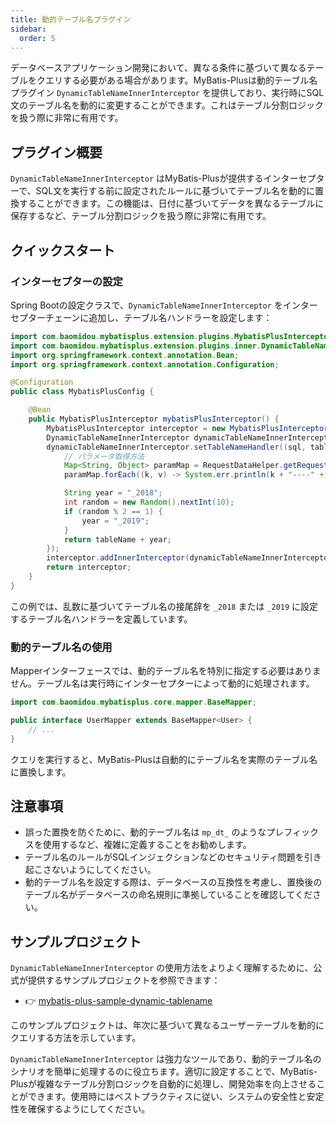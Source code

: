 ```yaml
---
title: 動的テーブル名プラグイン
sidebar:
  order: 5
---
```


データベースアプリケーション開発において、異なる条件に基づいて異なるテーブルをクエリする必要がある場合があります。MyBatis-Plusは動的テーブル名プラグイン `DynamicTableNameInnerInterceptor` を提供しており、実行時にSQL文のテーブル名を動的に変更することができます。これはテーブル分割ロジックを扱う際に非常に有用です。

## プラグイン概要

`DynamicTableNameInnerInterceptor` はMyBatis-Plusが提供するインターセプターで、SQL文を実行する前に設定されたルールに基づいてテーブル名を動的に置換することができます。この機能は、日付に基づいてデータを異なるテーブルに保存するなど、テーブル分割ロジックを扱う際に非常に有用です。

## クイックスタート

### インターセプターの設定

Spring Bootの設定クラスで、`DynamicTableNameInnerInterceptor` をインターセプターチェーンに追加し、テーブル名ハンドラーを設定します：

```java
import com.baomidou.mybatisplus.extension.plugins.MybatisPlusInterceptor;
import com.baomidou.mybatisplus.extension.plugins.inner.DynamicTableNameInnerInterceptor;
import org.springframework.context.annotation.Bean;
import org.springframework.context.annotation.Configuration;

@Configuration
public class MybatisPlusConfig {

    @Bean
    public MybatisPlusInterceptor mybatisPlusInterceptor() {
        MybatisPlusInterceptor interceptor = new MybatisPlusInterceptor();
        DynamicTableNameInnerInterceptor dynamicTableNameInnerInterceptor = new DynamicTableNameInnerInterceptor();
        dynamicTableNameInnerInterceptor.setTableNameHandler((sql, tableName) -> {
            // パラメータ取得方法
            Map<String, Object> paramMap = RequestDataHelper.getRequestData();
            paramMap.forEach((k, v) -> System.err.println(k + "----" + v));

            String year = "_2018";
            int random = new Random().nextInt(10);
            if (random % 2 == 1) {
                year = "_2019";
            }
            return tableName + year;
        });
        interceptor.addInnerInterceptor(dynamicTableNameInnerInterceptor);
        return interceptor;
    }
}
```

この例では、乱数に基づいてテーブル名の接尾辞を `_2018` または `_2019` に設定するテーブル名ハンドラーを定義しています。

### 動的テーブル名の使用

Mapperインターフェースでは、動的テーブル名を特別に指定する必要はありません。テーブル名は実行時にインターセプターによって動的に処理されます。

```java
import com.baomidou.mybatisplus.core.mapper.BaseMapper;

public interface UserMapper extends BaseMapper<User> {
    // ...
}
```

クエリを実行すると、MyBatis-Plusは自動的にテーブル名を実際のテーブル名に置換します。

## 注意事項

- 誤った置換を防ぐために、動的テーブル名は `mp_dt_` のようなプレフィックスを使用するなど、複雑に定義することをお勧めします。
- テーブル名のルールがSQLインジェクションなどのセキュリティ問題を引き起こさないようにしてください。
- 動的テーブル名を設定する際は、データベースの互換性を考慮し、置換後のテーブル名がデータベースの命名規則に準拠していることを確認してください。

## サンプルプロジェクト

`DynamicTableNameInnerInterceptor` の使用方法をよりよく理解するために、公式が提供するサンプルプロジェクトを参照できます：

- 👉 [mybatis-plus-sample-dynamic-tablename](https://gitee.com/baomidou/mybatis-plus-samples/tree/master/mybatis-plus-sample-dynamic-tablename)

このサンプルプロジェクトは、年次に基づいて異なるユーザーテーブルを動的にクエリする方法を示しています。

`DynamicTableNameInnerInterceptor` は強力なツールであり、動的テーブル名のシナリオを簡単に処理するのに役立ちます。適切に設定することで、MyBatis-Plusが複雑なテーブル分割ロジックを自動的に処理し、開発効率を向上させることができます。使用時にはベストプラクティスに従い、システムの安全性と安定性を確保するようにしてください。
